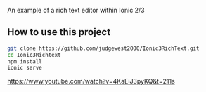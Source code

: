 An example of a rich text editor within Ionic 2/3

## How to use this project

```bash
git clone https://github.com/judgewest2000/Ionic3RichText.git
cd Ionic3Richtext
npm install
ionic serve
```
https://www.youtube.com/watch?v=4KaEiJ3pyKQ&t=211s
